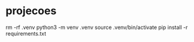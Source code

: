 # projecoes
 
rm -rf .venv
python3 -m venv .venv
source .venv/bin/activate
pip install -r requirements.txt
